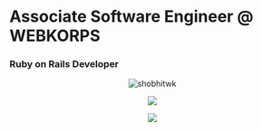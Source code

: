 # Associate Software Engineer @ WEBKORPS
### Ruby on Rails Developer

<p align="center">
  <img src="https://github-readme-streak-stats.herokuapp.com/?user=shobhitwk&theme=merko" alt="shobhitwk" /></p>
  
<p align="center">
<img src="https://github-readme-stats.vercel.app/api?username=shobhitwk&show_icons=true&theme=merko">

<p align="center">
<img align="center" src="https://github-readme-stats-mauve-mu-95.vercel.app/api/top-langs/?username=Shobhitwk&theme=merko&work=work">
 
